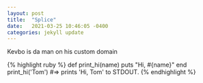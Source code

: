 ```yaml
---
layout: post
title:  "Splice"
date:   2021-03-25 10:46:05 -0400
categories: jekyll update
---
```


Kevbo is da man on his custom domain



{% highlight ruby %}
def print_hi(name)
  puts "Hi, #{name}"
end
print_hi('Tom')
#=> prints 'Hi, Tom' to STDOUT.
{% endhighlight %}